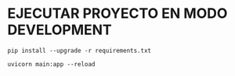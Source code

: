 # EJECUTAR PROYECTO EN MODO DEVELOPMENT

```
pip install --upgrade -r requirements.txt
``` 
```
uvicorn main:app --reload
```